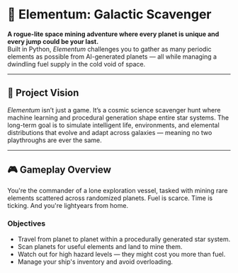 # 🌌 Elementum: Galactic Scavenger

**A rogue-lite space mining adventure where every planet is unique and every jump could be your last.**  
Built in Python, *Elementum* challenges you to gather as many periodic elements as possible from AI-generated planets — all while managing a dwindling fuel supply in the cold void of space.

---

## 🧠 Project Vision

*Elementum* isn’t just a game. It’s a cosmic science scavenger hunt where machine learning and procedural generation shape entire star systems. The long-term goal is to simulate intelligent life, environments, and elemental distributions that evolve and adapt across galaxies — meaning no two playthroughs are ever the same.

---

## 🎮 Gameplay Overview

You're the commander of a lone exploration vessel, tasked with mining rare elements scattered across randomized planets. Fuel is scarce. Time is ticking. And you're lightyears from home.

### Objectives
- Travel from planet to planet within a procedurally generated star system.
- Scan planets for useful elements and land to mine them.
- Watch out for high hazard levels — they might cost you more than fuel.
- Manage your ship's inventory and avoid overloading.